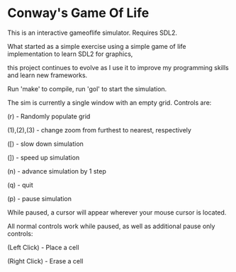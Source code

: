 # Conway's Game Of Life
This is an interactive gameoflife simulator. Requires SDL2.

What started as a simple exercise using a simple game of life implementation to learn SDL2 for graphics,

this project continues to evolve as I use it to improve my programming skills and learn new frameworks.

Run 'make' to compile, run 'gol' to start the simulation.

The sim is currently a single window with an empty grid. Controls are:

(r) - Randomly populate grid

(1),(2),(3) - change zoom from furthest to nearest, respectively

([) - slow down simulation

(]) - speed up simulation

(n) - advance simulation by 1 step

(q) - quit

(p) - pause simulation

While paused, a cursor will appear wherever your mouse cursor is located. 

All normal controls work while paused, as well as additional pause only controls:

(Left Click) - Place a cell

(Right Click) - Erase a cell

